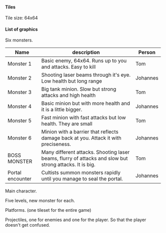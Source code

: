 #### Tiles

Tile size: 64x64

#### List of graphics

Six monsters.

Name | description| Person
-----|-----------|------------------------------------------------------
Monster 1| Basic enemy, 64x64. Runs up to you and attacks. Easy to kill | Tom
Monster 2 | Shooting laser beams through it's eye. Low health but long range | Johannes
Monster 3 | Big tank minion. Slow but strong attacks and high health | Tom
Monster 4 | Basic minion but with more health and it is a little bigger. | Johannes
Monster 5 | Fast minion with fast attacks but low health. They are small | Tom
Monster 6 | Minion with a barrier that reflects damage back at you. Attack it with preciseness. | Johannes
BOSS MONSTER | Many different attacks. Shooting laser beams, flurry of attacks and slow but strong attacks. It is big. | Tom
Portal encounter | Cultists summon monsters rapidly until you manage to seal the portal. | Johannes

Main character.

Five levels, new monster for each.

Platforms. (one tileset for the entire game)

Projectiles, one for enemies and one for the player. So that the player doesn't get confused. 


